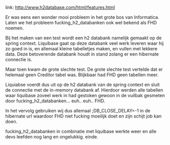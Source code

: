 link: http://www.h2database.com/html/features.html 

Er was eens een wonder mooi probleem in het grote bos van Informatica. 
Laten we het probleem fucking_h2_databanken ook wel bekend als FHD noemen.

Bij het maken van een test wordt een h2 databank namelijk gemaakt op de spring context. 
Liquibase gaat op deze databank veel werk leveren waar hij zo goed in is, 
en allemaal kleine tabelletjes maken, en vullen met lekkere data. 
Deze betoverende databank houdt in stand zolang er een hibernate connectie is. 

Maar toen kwam de grote slechte test. 
De grote slechte test vertelde dat er helemaal geen Creditor tabel was. 
Blijkbaar had FHD geen tabellen meer.

Liquiabse voerdt dus uit op de h2 databank van de spring context en sluit de connectie 
met de in-memory databank af. 
Hierdoor werden alle tabellen waar liquibase zoveel werk in had gestoken gewoon 
in de vuilbak gesmeten door fucking_h2_databanken... euh.. euh.. FHD. 

In het vervolg gebruiken wij dus allemaal ;DB_CLOSE_DELAY=-1 in de hibernate url waardoor 
FHD niet fucking moeilijk doet en zijn schijt job kan doen.

fucking_h2_databanken in combinatie met liquibase werkte weer en alle devs leefden nog lang en ongelukkig. 
einde. 
